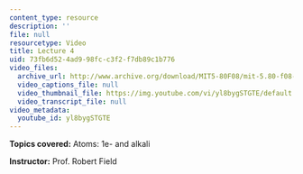 ```yaml
---
content_type: resource
description: ''
file: null
resourcetype: Video
title: Lecture 4
uid: 73fb6d52-4ad9-98fc-c3f2-f7db89c1b776
video_files:
  archive_url: http://www.archive.org/download/MIT5-80F08/mit-5.80-f08-lec04_300k.mp4
  video_captions_file: null
  video_thumbnail_file: https://img.youtube.com/vi/yl8bygSTGTE/default.jpg
  video_transcript_file: null
video_metadata:
  youtube_id: yl8bygSTGTE
---
```


**Topics covered:** Atoms: 1e- and alkali

**Instructor:** Prof. Robert Field